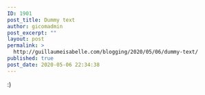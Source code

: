 ```yaml
---
ID: 1901
post_title: Dummy text
author: gicomadmin
post_excerpt: ""
layout: post
permalink: >
  http://guillaumeisabelle.com/blogging/2020/05/06/dummy-text/
published: true
post_date: 2020-05-06 22:34:38
---
```

<!-- wp:paragraph -->

:)

<!-- /wp:paragraph -->